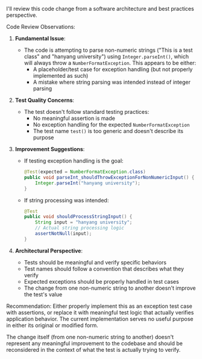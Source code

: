 I'll review this code change from a software architecture and best practices perspective.

Code Review Observations:

1. **Fundamental Issue**:
   - The code is attempting to parse non-numeric strings ("This is a test class" and "hanyang university") using `Integer.parseInt()`, which will always throw a `NumberFormatException`. This appears to be either:
     * A placeholder/test case for exception handling (but not properly implemented as such)
     * A mistake where string parsing was intended instead of integer parsing

2. **Test Quality Concerns**:
   - The test doesn't follow standard testing practices:
     * No meaningful assertion is made
     * No exception handling for the expected `NumberFormatException`
     * The test name `test()` is too generic and doesn't describe its purpose

3. **Improvement Suggestions**:
   - If testing exception handling is the goal:
     ```java
     @Test(expected = NumberFormatException.class)
     public void parseInt_shouldThrowExceptionForNonNumericInput() {
         Integer.parseInt("hanyang university");
     }
     ```
   - If string processing was intended:
     ```java
     @Test
     public void shouldProcessStringInput() {
         String input = "hanyang university";
         // Actual string processing logic
         assertNotNull(input);
     }
     ```

4. **Architectural Perspective**:
   - Tests should be meaningful and verify specific behaviors
   - Test names should follow a convention that describes what they verify
   - Expected exceptions should be properly handled in test cases
   - The change from one non-numeric string to another doesn't improve the test's value

Recommendation:
Either properly implement this as an exception test case with assertions, or replace it with meaningful test logic that actually verifies application behavior. The current implementation serves no useful purpose in either its original or modified form.

The change itself (from one non-numeric string to another) doesn't represent any meaningful improvement to the codebase and should be reconsidered in the context of what the test is actually trying to verify.